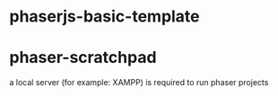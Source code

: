 # phaserjs-basic-template

# phaser-scratchpad

a local server (for example: XAMPP) is required to run phaser projects
